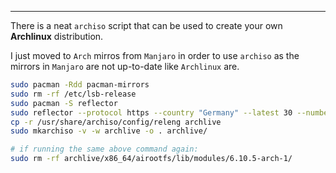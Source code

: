 
---

There is a neat `archiso` script that can be used to create your own **Archlinux** distribution.

I just moved to `Arch` mirros from `Manjaro` in order to use `archiso` as the mirrors in `Manjaro` are not up-to-date like `Archlinux` are.

```bash
sudo pacman -Rdd pacman-mirrors
sudo rm -rf /etc/lsb-release
sudo pacman -S reflector
sudo reflector --protocol https --country "Germany" --latest 30 --number 20 --sort rate --save /etc/pacman.d/mirrorlist
cp -r /usr/share/archiso/config/releng archlive
sudo mkarchiso -v -w archlive -o . archlive/

# if running the same above command again:
sudo rm -rf archlive/x86_64/airootfs/lib/modules/6.10.5-arch-1/
```